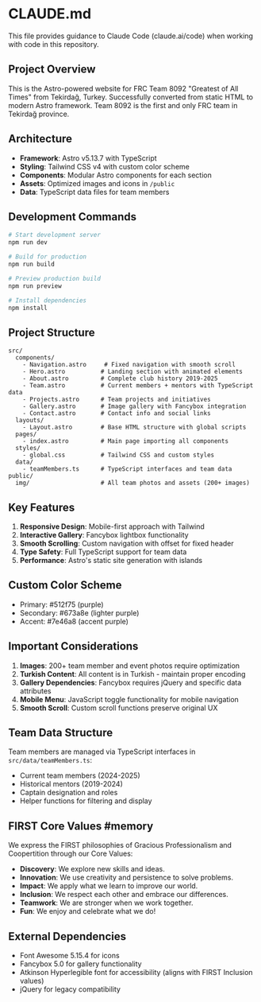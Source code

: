 # CLAUDE.md

This file provides guidance to Claude Code (claude.ai/code) when working with code in this repository.

## Project Overview
This is the Astro-powered website for FRC Team 8092 "Greatest of All Times" from Tekirdağ, Turkey. Successfully converted from static HTML to modern Astro framework. Team 8092 is the first and only FRC team in Tekirdağ province.

## Architecture
- **Framework**: Astro v5.13.7 with TypeScript
- **Styling**: Tailwind CSS v4 with custom color scheme
- **Components**: Modular Astro components for each section
- **Assets**: Optimized images and icons in `/public`
- **Data**: TypeScript data files for team members

## Development Commands
```bash
# Start development server
npm run dev

# Build for production
npm run build

# Preview production build
npm run preview

# Install dependencies
npm install
```

## Project Structure
```
src/
  components/
    - Navigation.astro     # Fixed navigation with smooth scroll
    - Hero.astro          # Landing section with animated elements
    - About.astro         # Complete club history 2019-2025
    - Team.astro          # Current members + mentors with TypeScript data
    - Projects.astro      # Team projects and initiatives
    - Gallery.astro       # Image gallery with Fancybox integration
    - Contact.astro       # Contact info and social links
  layouts/
    - Layout.astro        # Base HTML structure with global scripts
  pages/
    - index.astro         # Main page importing all components
  styles/
    - global.css          # Tailwind CSS and custom styles
  data/
    - teamMembers.ts      # TypeScript interfaces and team data
public/
  img/                    # All team photos and assets (200+ images)
```

## Key Features
1. **Responsive Design**: Mobile-first approach with Tailwind
2. **Interactive Gallery**: Fancybox lightbox functionality
3. **Smooth Scrolling**: Custom navigation with offset for fixed header
4. **Type Safety**: Full TypeScript support for team data
5. **Performance**: Astro's static site generation with islands

## Custom Color Scheme
- Primary: #512f75 (purple)
- Secondary: #673a8e (lighter purple)
- Accent: #7e46a8 (accent purple)

## Important Considerations
1. **Images**: 200+ team member and event photos require optimization
2. **Turkish Content**: All content is in Turkish - maintain proper encoding
3. **Gallery Dependencies**: Fancybox requires jQuery and specific data attributes
4. **Mobile Menu**: JavaScript toggle functionality for mobile navigation
5. **Smooth Scroll**: Custom scroll functions preserve original UX

## Team Data Structure
Team members are managed via TypeScript interfaces in `src/data/teamMembers.ts`:
- Current team members (2024-2025)
- Historical mentors (2019-2024)
- Captain designation and roles
- Helper functions for filtering and display

## FIRST Core Values #memory
We express the FIRST philosophies of Gracious Professionalism and Coopertition through our Core Values:

- **Discovery**: We explore new skills and ideas.
- **Innovation**: We use creativity and persistence to solve problems.
- **Impact**: We apply what we learn to improve our world.
- **Inclusion**: We respect each other and embrace our differences.
- **Teamwork**: We are stronger when we work together.
- **Fun**: We enjoy and celebrate what we do!

## External Dependencies
- Font Awesome 5.15.4 for icons
- Fancybox 5.0 for gallery functionality
- Atkinson Hyperlegible font for accessibility (aligns with FIRST Inclusion values)
- jQuery for legacy compatibility